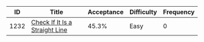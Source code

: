 |ID|Title|Acceptance|Difficulty|Frequency|
|----|-----|----|---|---|
|1232|[Check If It Is a Straight Line]( https://leetcode.com/problems/check-if-it-is-a-straight-line)|45.3%|Easy|0|
